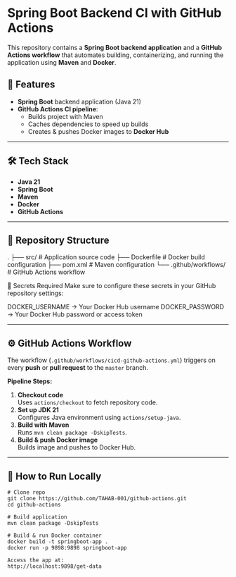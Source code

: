 # Spring Boot Backend CI with GitHub Actions

This repository contains a **Spring Boot backend application** and a **GitHub Actions workflow** that automates building, containerizing, and running the application using **Maven** and **Docker**.

## 🚀 Features
- **Spring Boot** backend application (Java 21)
- **GitHub Actions CI pipeline**:
  - Builds project with Maven
  - Caches dependencies to speed up builds
  - Creates & pushes Docker images to **Docker Hub**

---

## 🛠️ Tech Stack
- **Java 21**
- **Spring Boot**
- **Maven**
- **Docker**
- **GitHub Actions**

---

## 📂 Repository Structure
.
├── src/ # Application source code
├── Dockerfile # Docker build configuration
├── pom.xml # Maven configuration
└── .github/workflows/ # GitHub Actions workflow

🔑 Secrets Required
Make sure to configure these secrets in your GitHub repository settings:

DOCKER_USERNAME → Your Docker Hub username
DOCKER_PASSWORD → Your Docker Hub password or access token



---

## ⚙️ GitHub Actions Workflow

The workflow (`.github/workflows/cicd-github-actions.yml`) triggers on every **push** or **pull request** to the `master` branch.

**Pipeline Steps:**
1. **Checkout code**  
   Uses `actions/checkout` to fetch repository code.
2. **Set up JDK 21**  
   Configures Java environment using `actions/setup-java`.
3. **Build with Maven**  
   Runs `mvn clean package -DskipTests`.
4. **Build & push Docker image**  
   Builds image and pushes to Docker Hub.

---

## 🔧 How to Run Locally
```
# Clone repo
git clone https://github.com/TAHAB-001/github-actions.git
cd github-actions

# Build application
mvn clean package -DskipTests

# Build & run Docker container
docker build -t springboot-app .
docker run -p 9898:9898 springboot-app

Access the app at:
http://localhost:9898/get-data

